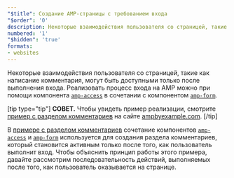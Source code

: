 ```yaml
---
"$title": Создание AMP-страницы с требованием входа
"$order": '0'
description: Некоторые взаимодействия пользователя со страницей, такие как написание комментария, могут быть доступными только после выполнения входа. Реализовать процесс входа...
numbered: '1'
"$hidden": 'true'
formats:
- websites
---
```


Некоторые взаимодействия пользователя со страницей, такие как написание комментария, могут быть доступными только после выполнения входа. Реализовать процесс входа на AMP можно при помощи компонента [`amp-access`](../../../../documentation/components/reference/amp-access.md) в сочетании с компонентом [`amp-form`](../../../../documentation/components/reference/amp-form.md).

[tip type="tip"] **СОВЕТ.** Чтобы увидеть пример реализации, смотрите [пример с разделом комментариев](../../../../documentation/examples/documentation/Comment_Section.html) на сайте [ampbyexample.com](../../../../documentation/examples/index.html). [/tip]

В [примере с разделом комментариев](../../../../documentation/examples/documentation/Comment_Section.html) сочетание компонентов [`amp-access`](../../../../documentation/components/reference/amp-access.md) и [`amp-form`](../../../../documentation/components/reference/amp-form.md) используется для создания раздела комментариев, который становится активным только после того, как пользователь выполнит вход. Чтобы объяснить принцип работы этого примера, давайте рассмотрим последовательность действий, выполняемых после того, как пользователь оказывается на странице.

